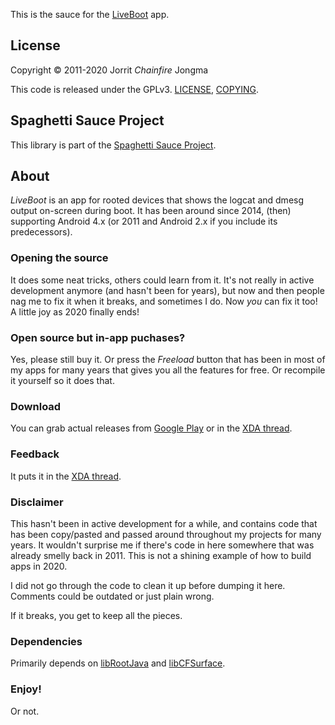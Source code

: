 This is the sauce for the [LiveBoot](https://play.google.com/store/apps/details?id=eu.chainfire.liveboot) app.

## License

Copyright &copy; 2011-2020 Jorrit *Chainfire* Jongma

This code is released under the GPLv3. [LICENSE](./LICENSE), [COPYING](./COPYING).

## Spaghetti Sauce Project

This library is part of the [Spaghetti Sauce Project](https://github.com/Chainfire/spaghetti_sauce_project).

## About

*LiveBoot* is an app for rooted devices that shows the logcat and
dmesg output on-screen during boot. It has been around since
2014, (then) supporting Android 4.x (or 2011 and Android 2.x if you
include its predecessors).

### Opening the source

It does some neat tricks, others could learn from it. It's not really
in active development anymore (and hasn't been for years), but now and
then people nag me to fix it when it breaks, and sometimes I do. Now
*you* can fix it too! A little joy as 2020 finally ends!

### Open source but in-app puchases?

Yes, please still buy it. Or press the *Freeload* button that has been
in most of my apps for many years that gives you all the features for
free. Or recompile it yourself so it does that.

### Download

You can grab actual releases from [Google Play](https://play.google.com/store/apps/details?id=eu.chainfire.liveboot)
or in the [XDA thread](https://forum.xda-developers.com/t/LiveBoot.2976189/).

### Feedback

It puts it in the [XDA thread](https://forum.xda-developers.com/t/LiveBoot.2976189/).

### Disclaimer

This hasn't been in active development for a while, and contains code
that has been copy/pasted and passed around throughout my projects
for many years. It wouldn't surprise me if there's code in here
somewhere that was already smelly back in 2011. This is not a
shining example of how to build apps in 2020.

I did not go through the code to clean it up before dumping it here.
Comments could be outdated or just plain wrong.

If it breaks, you get to keep all the pieces.

### Dependencies

Primarily depends on [libRootJava](https://github.com/Chainfire/librootjava)
and [libCFSurface](https://github.com/Chainfire/libcfsurface).

### Enjoy!
Or not.
